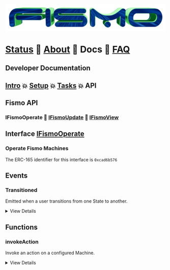 ![Fismo](../images/fismo-logo.png)
# [Status](../../README.md) 🧪 [About](../about.md)  🧪 Docs 🧪 [FAQ](../faq.md)

## Developer Documentation

## [Intro](../intro.md) 💥 [Setup](../setup.md) 💥 [Tasks](../tasks.md) 💥 API

## Fismo API
### IFismoOperate 🔬 [IFismoUpdate](IFismoUpdate.md)  🔬 [IFismoView](IFismoView.md)

## Interface [IFismoOperate](../../contracts/interfaces/IFismoOperate.sol)
###  Operate Fismo Machines
The ERC-165 identifier for this interface is `0xcad6b576`

## Events

### Transitioned
Emitted when a user transitions from one State to another.

<details>
<summary>
View Details
</summary>

**Signature**
```solidity
event Transitioned(address indexed user, bytes4 indexed machineId, bytes4 indexed actionId, FismoTypes.ActionResponse response);
```
**Parameters**

| Name        | Description                  | Type     |
|-------------|------------------------------|----------|
| user        | the user's wallet address    | address  | 
| machineId   | the machine's id             | bytes4  | 
| actionId | the id of the action invoked | bytes4  | 
| response | the id of the action invoked | FismoTypes.ActionResponse  | 
</details>

## Functions

### invokeAction
Invoke an action on a configured Machine.

<details>
<summary>
View Details
</summary>

**Emits**
* [`Transitioned`](#transitioned)

**Reverts if**
- Caller is not the machine's Operator address
- Machine does not exist
- Action is not valid for the user's current State in the given Machine
- Any invoked guard logic reverts

**Signature**
```solidity
function invokeAction(address _user, bytes4 _machineId, bytes4 _actionId)
external
returns(FismoTypes.ActionResponse memory response);
```

**Arguments**

| Name      | Description                    | Type     |
| ----------- |--------------------------------|----------|
| _user | the user's wallet address      | address  | 
| _machineId | the machine's id               | bytes4  | 
| _actionId | the id of the action to invoke | bytes4  | 

**Return Values**

| Name        | Description                                | Type          |
| ------------- |--------------------------------------------|-------------|
| response | the address of the guard logic implementation contract| FismoTypes.ActionResponse |
</details>